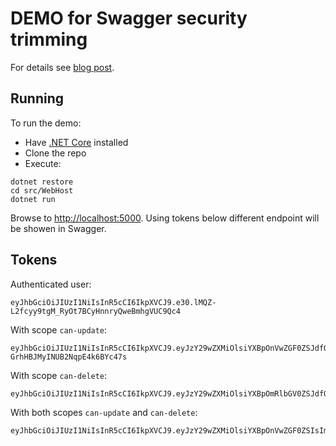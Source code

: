 # DEMO for Swagger security trimming 

For details see [blog post](https://blog.jenyay.com/swagger-security-trimming-of-end-points-in-asp-net-core-application).

## Running

To run the demo:

* Have [.NET Core](https://www.microsoft.com/net/core) installed 
* Clone the repo
* Execute:
```
dotnet restore
cd src/WebHost
dotnet run
```

Browse to [http://localhost:5000](http://localhost:5000). Using tokens below different endpoint will be showen in Swagger.

## Tokens

Authenticated user:
```
eyJhbGciOiJIUzI1NiIsInR5cCI6IkpXVCJ9.e30.lMQZ-L2fcyy9tgM_RyOt7BCyHnnryQweBmhgVUC9Qc4
```

With scope `can-update`:
```
eyJhbGciOiJIUzI1NiIsInR5cCI6IkpXVCJ9.eyJzY29wZXMiOlsiYXBpOnVwZGF0ZSJdfQ.ok6saWx1101ygDqz-GrhHBJMyINUB2NqpE4k6BYc47s
```

With scope `can-delete`:
```
eyJhbGciOiJIUzI1NiIsInR5cCI6IkpXVCJ9.eyJzY29wZXMiOlsiYXBpOmRlbGV0ZSJdfQ.6YAU8_DLiyixE2xxoGuZnPTOo6Dzoz4cQ3QzM69p5o4
```

With both scopes `can-update` and `can-delete`:
```
eyJhbGciOiJIUzI1NiIsInR5cCI6IkpXVCJ9.eyJzY29wZXMiOlsiYXBpOnVwZGF0ZSIsImFwaTpkZWxldGUiXX0.DXynNpRlNLUWevAazv4vEOLYDGzkEfI8OAnP2qihJr8
```
